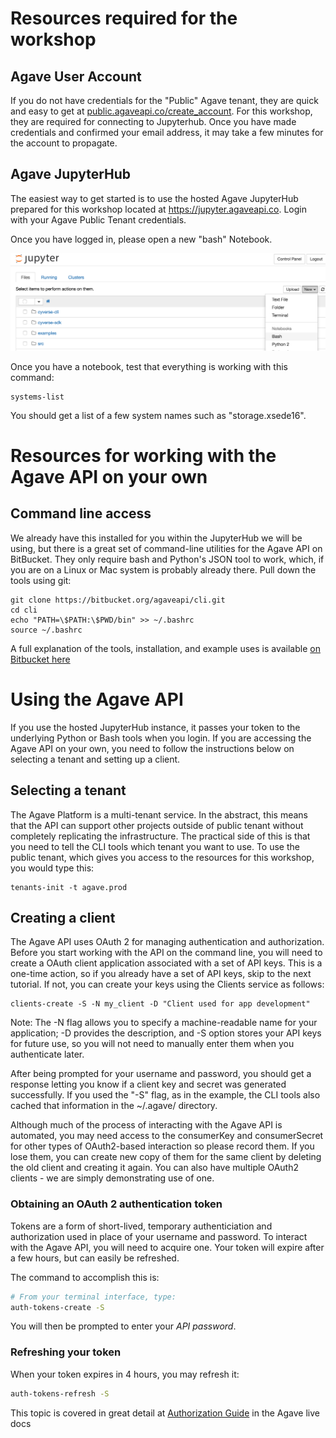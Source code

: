 # Resources required for the workshop

## Agave User Account

If you do not have credentials for the "Public" Agave tenant, they are quick and easy to get at [public.agaveapi.co/create_account](http://public.agaveapi.co/create_account).  For this workshop, they are required for connecting to Jupyterhub.  Once you have made credentials and confirmed your email address, it may take a few minutes for the account to propagate.

## Agave JupyterHub

The easiest way to get started is to use the hosted Agave JupyterHub prepared for this workshop located at https://jupyter.agaveapi.co.  Login with your Agave Public Tenant credentials.

Once you have logged in, please open a new "bash" Notebook.

![Bash Notebook](images/jupyter-bash.png)

Once you have a notebook, test that everything is working with this command:

```
systems-list
```

You should get a list of a few system names such as "storage.xsede16".


# Resources for working with the Agave API on your own 

## Command line access

We already have this installed for you within the JupyterHub we will be using, but there is a great set of command-line utilities for the Agave API on BitBucket.  They only require bash and Python's JSON tool to work, which, if you are on a Linux or Mac system is probably already there.  Pull down the tools using git:

```
git clone https://bitbucket.org/agaveapi/cli.git
cd cli
echo "PATH=\$PATH:\$PWD/bin" >> ~/.bashrc
source ~/.bashrc
```

A full explanation of the tools, installation, and example uses is available [on Bitbucket here](https://bitbucket.org/agaveapi/cli)


# Using the Agave API

If you use the hosted JupyterHub instance, it passes your token to the underlying Python or Bash tools when you login.  If you are accessing the Agave API on your own, you need to follow the instructions below on selecting a tenant and setting up a client.

## Selecting a tenant

The Agave Platform is a multi-tenant service.  In the abstract, this means that the API can support other projects outside of public tenant without completely replicating the infrastructure.  The practical side of this is that you need to tell the CLI tools which tenant you want to use.  To use the public tenant, which gives you access to the resources for this workshop, you would type this:

```
tenants-init -t agave.prod
```

## Creating a client

The Agave API uses OAuth 2 for managing authentication and authorization. Before you start working with the API on the command line, you will need to create a OAuth client application associated with a set of API keys. This is a one-time action, so if you already have a set of API keys, skip to the next tutorial. If not, you can create your keys using the Clients service as follows:

```
clients-create -S -N my_client -D "Client used for app development"
```

Note: The -N flag allows you to specify a machine-readable name for your application; -D provides the description, and -S option stores your API keys for future use, so you will not need to manually enter them when you authenticate later.

After being prompted for your username and password, you should get a response letting you know if a client key and secret was generated successfully.  If you used the "-S" flag, as in the example, the CLI tools also cached that information in the ~/.agave/ directory.

Although much of the process of interacting with the Agave API is automated, you may need access to the consumerKey and consumerSecret for other types of OAuth2-based interaction so please record them. If you lose them, you can create new copy of them for the same client by deleting the old client and creating it again. You can also have multiple OAuth2 clients - we are simply demonstrating use of one.

### Obtaining an OAuth 2 authentication token

Tokens are a form of short-lived, temporary authenticiation and authorization used in place of your username and password. To interact with the Agave API, you will need to acquire one. Your token will expire after a few hours, but can easily be refreshed.

The command to accomplish this is:

```sh
# From your terminal interface, type:
auth-tokens-create -S
```
You will then be prompted to enter your *API password*.

### Refreshing your token

When your token expires in 4 hours, you may refresh it:

```sh
auth-tokens-refresh -S
```

This topic is covered in great detail at [Authorization Guide](http://agaveapi.co/documentation/authorization-guide/) in the Agave live docs


